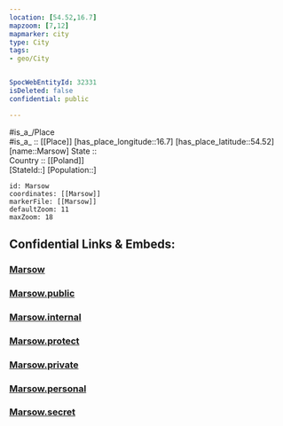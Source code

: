```yaml
---
location: [54.52,16.7] 
mapzoom: [7,12] 
mapmarker: city 
type: City
tags:
- geo/City


SpocWebEntityId: 32331
isDeleted: false
confidential: public

---
```

#is_a_/Place  
#is_a_ :: [[Place]] 
[has_place_longitude::16.7] 
[has_place_latitude::54.52] 
[name::Marsow] 
State ::  
Country :: [[Poland]]  
[StateId::] 
[Population::] 



```leaflet
id: Marsow
coordinates: [[Marsow]] 
markerFile: [[Marsow]] 
defaultZoom: 11 
maxZoom: 18
```


## Confidential Links & Embeds: 

### [Marsow](/_Standards/Earth/Continent/Europe/Europe~East/Poland/Provinces~Poland/West_Pomeranian/City/Marsow.md) 

### [Marsow.public](/_public/Earth/Continent/Europe/Europe~East/Poland/Provinces~Poland/West_Pomeranian/City/Marsow.public.md) 

### [Marsow.internal](/_internal/Earth/Continent/Europe/Europe~East/Poland/Provinces~Poland/West_Pomeranian/City/Marsow.internal.md) 

### [Marsow.protect](/_protect/Earth/Continent/Europe/Europe~East/Poland/Provinces~Poland/West_Pomeranian/City/Marsow.protect.md) 

### [Marsow.private](/_private/Earth/Continent/Europe/Europe~East/Poland/Provinces~Poland/West_Pomeranian/City/Marsow.private.md) 

### [Marsow.personal](/_personal/Earth/Continent/Europe/Europe~East/Poland/Provinces~Poland/West_Pomeranian/City/Marsow.personal.md) 

### [Marsow.secret](/_secret/Earth/Continent/Europe/Europe~East/Poland/Provinces~Poland/West_Pomeranian/City/Marsow.secret.md)

